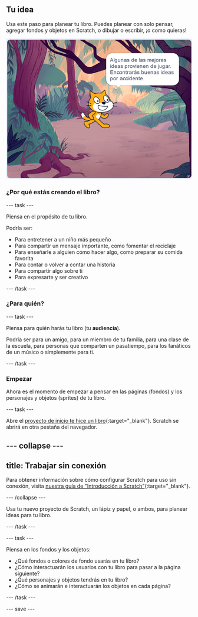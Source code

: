 ## Tu idea

Usa este paso para planear tu libro. Puedes planear con solo pensar, agregar fondos y objetos en Scratch, o dibujar o escribir, ¡o como quieras!

![El escenario muestra un objeto pensando, "Algunas de las mejores ideas provienen de jugar. Encontrarás buenas ideas por accidente."](images/best-ideas.png)

### ¿Por qué estás creando el libro?

--- task ---

Piensa en el propósito de tu libro.

Podría ser:
- Para entretener a un niño más pequeño
- Para compartir un mensaje importante, como fomentar el reciclaje
- Para enseñarle a alguien cómo hacer algo, como preparar su comida favorita
- Para contar o volver a contar una historia
- Para compartir algo sobre ti
- Para expresarte y ser creativo

--- /task ---

### ¿Para quién?

--- task ---

Piensa para quién harás tu libro (tu **audiencia**).

Podría ser para un amigo, para un miembro de tu familia, para una clase de la escuela, para personas que comparten un pasatiempo, para los fanáticos de un músico o simplemente para ti.

--- /task ---

### Empezar

Ahora es el momento de empezar a pensar en las páginas (fondos) y los personajes y objetos (sprites) de tu libro.

--- task ---

Abre el [proyecto de inicio te hice un libro](https://scratch.mit.edu/projects/582223042/editor){:target="_blank"}. Scratch se abrirá en otra pestaña del navegador.

--- collapse ---
---
title: Trabajar sin conexión
---

Para obtener información sobre cómo configurar Scratch para uso sin conexión, visita [nuestra guía de "Introducción a Scratch"](https://projects.raspberrypi.org/es-LA/projects/getting-started-scratch){:target="_blank"}.

--- /collapse ---

Usa tu nuevo proyecto de Scratch, un lápiz y papel, o ambos, para planear ideas para tu libro.

--- /task ---

--- task ---

Piensa en los fondos y los objetos:
- ¿Qué fondos o colores de fondo usarás en tu libro?
- ¿Cómo interactuarán los usuarios con tu libro para pasar a la página siguiente?
- ¿Qué personajes y objetos tendrás en tu libro?
- ¿Cómo se animarán e interactuarán los objetos en cada página?

--- /task ---

--- save ---
